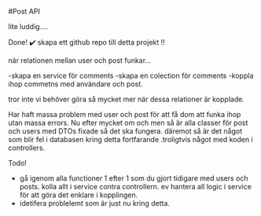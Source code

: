 
#Post API 

 lite luddig....

Done!
 ✔️ skapa ett github repo till detta projekt !!
 
 när relationen mellan user och post funkar...

 -skapa en service för comments 
 -skapa en colection för comments 
 -koppla ihop commetns med användare och post. 

 tror inte vi behöver göra så mycket mer när dessa relationer är kopplade. 



Har haft massa problem med user och post för att få dom att funka ihop utan massa errors. Nu efter mycket om och men så är alla classer för post och users med DTOs fixade så det ska fungera. däremot så är det något som blir fel i databasen kring detta fortfarande .troligtvis något med koden i controllers. 

Todo!
- gå igenom alla functioner 1 efter 1 som du gjort tidigare med users och posts. kolla allt i service contra controllern. ev hantera all logic i service för att göra det enklare i kopplingen. 
- idetifera problelemt som är just nu kring detta. 
